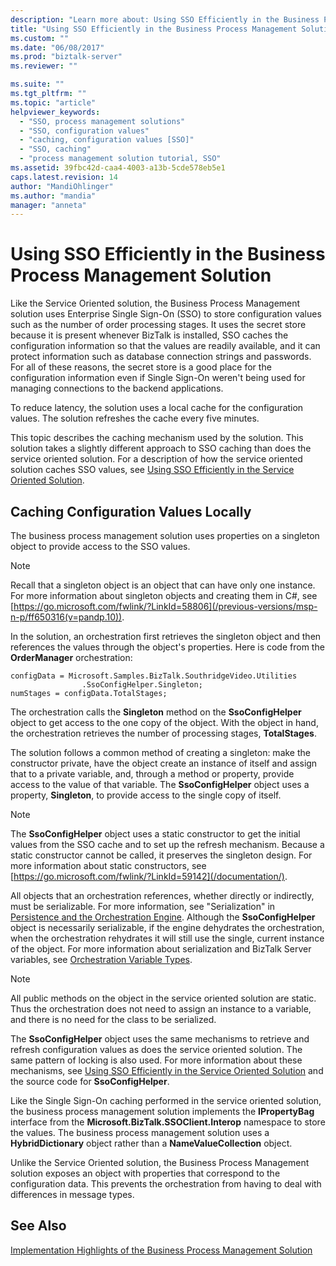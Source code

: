 ```yaml
---
description: "Learn more about: Using SSO Efficiently in the Business Process Management Solution"
title: "Using SSO Efficiently in the Business Process Management Solution | Microsoft Docs"
ms.custom: ""
ms.date: "06/08/2017"
ms.prod: "biztalk-server"
ms.reviewer: ""

ms.suite: ""
ms.tgt_pltfrm: ""
ms.topic: "article"
helpviewer_keywords:
  - "SSO, process management solutions"
  - "SSO, configuration values"
  - "caching, configuration values [SSO]"
  - "SSO, caching"
  - "process management solution tutorial, SSO"
ms.assetid: 39fbc42d-caa4-4003-a13b-5cde578eb5e1
caps.latest.revision: 14
author: "MandiOhlinger"
ms.author: "mandia"
manager: "anneta"
---
```

# Using SSO Efficiently in the Business Process Management Solution
Like the Service Oriented solution, the Business Process Management solution uses Enterprise Single Sign-On (SSO) to store configuration values such as the number of order processing stages. It uses the secret store because it is present whenever BizTalk is installed, SSO caches the configuration information so that the values are readily available, and it can protect information such as database connection strings and passwords. For all of these reasons, the secret store is a good place for the configuration information even if Single Sign-On weren't being used for managing connections to the backend applications.

 To reduce latency, the solution uses a local cache for the configuration values. The solution refreshes the cache every five minutes.

 This topic describes the caching mechanism used by the solution. This solution takes a slightly different approach to SSO caching than does the service oriented solution. For a description of how the service oriented solution caches SSO values, see [Using SSO Efficiently in the Service Oriented Solution](../core/using-sso-efficiently-in-the-service-oriented-solution.md).

## Caching Configuration Values Locally
 The business process management solution uses properties on a singleton object to provide access to the SSO values.

> [!NOTE]
>  Recall that a singleton object is an object that can have only one instance. For more information about singleton objects and creating them in C#, see [https://go.microsoft.com/fwlink/?LinkId=58806](/previous-versions/msp-n-p/ff650316(v=pandp.10)).

 In the solution, an orchestration first retrieves the singleton object and then references the values through the object's properties. Here is code from the **OrderManager** orchestration:

```
configData = Microsoft.Samples.BizTalk.SouthridgeVideo.Utilities
                .SsoConfigHelper.Singleton;
numStages = configData.TotalStages;
```

 The orchestration calls the **Singleton** method on the **SsoConfigHelper** object to get access to the one copy of the object. With the object in hand, the orchestration retrieves the number of processing stages, **TotalStages**.

 The solution follows a common method of creating a singleton: make the constructor private, have the object create an instance of itself and assign that to a private variable, and, through a method or property, provide access to the value of that variable. The **SsoConfigHelper** object uses a property, **Singleton**, to provide access to the single copy of itself.

> [!NOTE]
>  The **SsoConfigHelper** object uses a static constructor to get the initial values from the SSO cache and to set up the refresh mechanism. Because a static constructor cannot be called, it preserves the singleton design. For more information about static constructors, see [https://go.microsoft.com/fwlink/?LinkId=59142](/documentation/).

 All objects that an orchestration references, whether directly or indirectly, must be serializable. For more information, see "Serialization" in [Persistence and the Orchestration Engine](../core/persistence-and-the-orchestration-engine.md). Although the **SsoConfigHelper** object is necessarily serializable, if the engine dehydrates the orchestration, when the orchestration rehydrates it will still use the single, current instance of the object. For more information about serialization and BizTalk Server variables, see [Orchestration Variable Types](../core/orchestration-variable-types.md).

> [!NOTE]
>  All public methods on the object in the service oriented solution are static. Thus the orchestration does not need to assign an instance to a variable, and there is no need for the class to be serialized.

 The **SsoConfigHelper** object uses the same mechanisms to retrieve and refresh configuration values as does the service oriented solution. The same pattern of locking is also used. For more information about these mechanisms, see [Using SSO Efficiently in the Service Oriented Solution](../core/using-sso-efficiently-in-the-service-oriented-solution.md) and the source code for **SsoConfigHelper**.

 Like the Single Sign-On caching performed in the service oriented solution, the business process management solution implements the **IPropertyBag** interface from the **Microsoft.BizTalk.SSOClient.Interop** namespace to store the values. The business process management solution uses a **HybridDictionary** object rather than a **NameValueCollection** object.

 Unlike the Service Oriented solution, the Business Process Management solution exposes an object with properties that correspond to the configuration data. This prevents the orchestration from having to deal with differences in message types.

## See Also
 [Implementation Highlights of the Business Process Management Solution](../core/implementation-highlights-of-the-business-process-management-solution.md)
